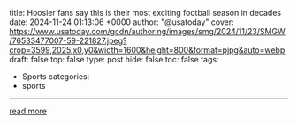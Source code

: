 title: Hoosier fans say this is their most exciting football season in decades
date: 2024-11-24 01:13:06 +0000
author: "@usatoday"
cover: https://www.usatoday.com/gcdn/authoring/images/smg/2024/11/23/SMGW/76533477007-59-221827.jpeg?crop=3599,2025,x0,y0&width=1600&height=800&format=pjpg&auto=webp
draft: false
top: false
type: post
hide: false
toc: false
tags:
  - Sports
categories:
  - sports
---



[read more](https://www.usatoday.com/videos/sports/ncaaf/sportspulse/2024/11/23/iu-hoosier-fans-2024-exciting-football/76536004007/)
